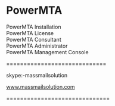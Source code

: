 PowerMTA
========

PowerMTA Installation</br>
PowerMTA License</br>
PowerMTA Consultant</br>
PowerMTA Administrator</br>
PowerMTA Management Console</br>

=============================

skype:-massmailsolution </br>

www.massmailsolution.com

==============================

